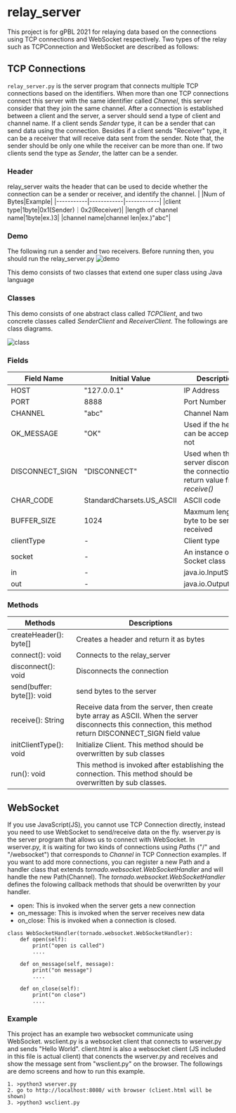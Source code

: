 # relay_server
This project is for gPBL 2021 for relaying data based on the connections using TCP connections and WebSocket respectively.
Two types of the relay such as TCPConnection and WebSocket are described as follows:


## TCP Connections
`relay_server.py` is the server program that connects multiple TCP connections based on the identifiers. When more than one TCP connections connect this server with the same identifier called *Channel*, this server consider that they join the same channel. After a connection is established between a client and the server, a server should send a type of client and channel name. If a client sends *Sender* type, it can be a sender that can send data using the connection. Besides if a client sends "Receiver" type, it can be a receiver that will receive data sent from the sender. Note that, the sender should be only one while the receiver can be more than one. If two clients send the type as *Sender*, the latter can be a sender.

### Header
relay_server waits the header that can be used to decide whether the connection can be a sender or receiver, and identify the channel.
|  |Num of Bytes|Example|
|-----------|------------|------------|
|client type|1byte|0x1(Sender)｜0x2(Receiver)|
|length of channel name|1byte|ex.)3|
|channel name|channel len|ex.)"abc"|

### Demo
The following run a sender and two receivers. Before running then, you should run the relay_server.py
![demo](https://user-images.githubusercontent.com/52157596/104133039-6bab0e80-53c4-11eb-8b99-6abc4ff7d79a.gif)

This demo consists of two classes that extend one super class using Java language

### Classes
This demo consists of one abstract class called *TCPClient*, and two concrete classes called *SenderClient* and *ReceiverClient*. The followings are class diagrams.


![class](https://user-images.githubusercontent.com/52157596/104190985-3eac3980-5460-11eb-9c7b-51717357f0e4.png)

### Fields
|Field Name|Initial Value|Descriptions|
|-----------|------------|------------|
|HOST|"127.0.0.1"|IP Address|
|PORT|8888|Port Number|
|CHANNEL|"abc"|Channel Name|
|OK_MESSAGE|"OK"|Used if the header can be accepted or not|
|DISCONNECT_SIGN|"DISCONNECT"|Used when the server disconnects the connection as a return value from *receive()*|
|CHAR_CODE|StandardCharsets.US_ASCII|ASCII code|
|BUFFER_SIZE|1024|Maxmum length of byte to be sent and received|
|clientType|-|Client type|
|socket|-|An instance of Socket class|
|in|-|java.io.InputStream|
|out|-|java.io.OutputStream|

### Methods
|Methods|Descriptions|
|-----------|------------|
|createHeader(): byte[]|Creates a header and return it as bytes|
|connect(): void| Connects to the relay_server|
|disconnect(): void|Disconnects the connection|
|send(buffer: byte[]): void|send bytes to the server|
|receive(): String|Receive data from the server, then create byte array as ASCII. When the server disconnects this connection, this method return DISCONNECT_SIGN field value|
|initClientType(): void|Initialize Client. This method should be overwritten by sub classes|
|run(): void|This method is invoked after establishing the connection. This method should be overwritten by sub classes.|


## WebSocket
If you use JavaScript(JS), you cannot use TCP Connection directly, instead you need to use WebSocket to send/receive data on the fly. wserver.py is the server program that allows us to connect with WebSocket. In wserver.py, it is waiting for two kinds of connections using *Paths* ("/" and "/websocket") that corresponds to *Channel* in TCP Connection examples. If you want to add more connections, you can register a new Path and a handler class that extends *tornado.websocket.WebSocketHandler* and will handle the new Path(Channel). The *tornado.websocket.WebSocketHandler* defines the folowing callback methods that should be overwritten by your handler.

- open: This is invoked when the server gets a new connection
- on_message: This is invoked when the server receives new data
- on_close: This is invoked when a connection is closed.

```:python
class WebSocketHandler(tornado.websocket.WebSocketHandler):
    def open(self):
        print("open is called")
        ....
 
    def on_message(self, message):
        print("on message")
        ....
 
    def on_close(self):
        print("on close")
        ....
```

### Example
This project has an example two websocket communicate using WebSocket. wsclient.py is a websocket client that connects to wserver.py and sends "Hello World". client.html is also a websocket client (JS included in this file is actual client) that conencts the wserver.py and receives and show the message sent from "wsclient.py" on the browser.
The followings are demo screens and how to run this example.

```
1. >python3 wserver.py
2. go to http://localhost:8080/ with browser (client.html will be shown)
3. >python3 wsclient.py
```


